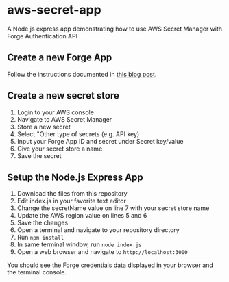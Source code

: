 # aws-secret-app
A Node.js express app demonstrating how to use AWS Secret Manager with Forge Authentication API

## Create a new Forge App

Follow the instructions documented in [this blog post](https://developer.autodesk.com/en/docs/oauth/v2/tutorials/create-app/).

## Create a new secret store

1. Login to your AWS console
2. Navigate to AWS Secret Manager
3. Store a new secret
4. Select "Other type of secrets (e.g. API key)
5. Input your Forge App ID and secret under Secret key/value
6. Give your secret store a name 
7. Save the secret

## Setup the Node.js Express App

1. Download the files from this repository
2. Edit index.js in your favorite text editor
3. Change the secretName value on line 7 with your secret store name
4. Update the AWS region value on lines 5 and 6 
5. Save the changes
6. Open a terminal and navigate to your repository directory
7. Run `npm install`
8. In same terminal window, run `node index.js`
9. Open a web browser and navigate to `http://localhost:3000`

You should see the Forge credentials data displayed in your browser and the terminal console.
